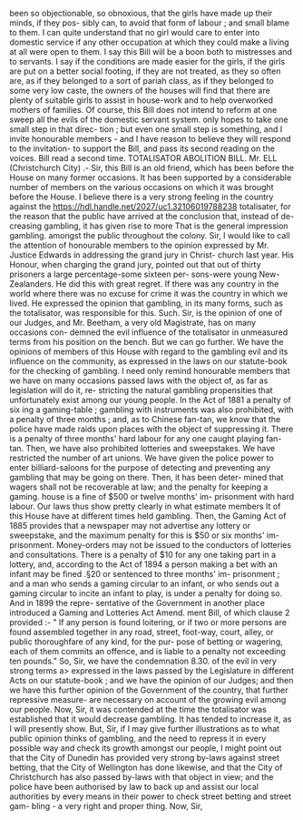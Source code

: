 been so objectionable, so obnoxious, that the girls have made up their minds, if they pos- sibly can, to avoid that form of labour ; and small blame to them. I can quite understand that no girl would care to enter into domestic service if any other occupation at which they could make a living at all were open to them. I say this Bill will be a boon both to mistresses and to servants. I say if the conditions are made easier for the girls, if the girls are put on a better social footing, if they are not treated, as they so often are, as if they belonged to a sort of pariah class, as if they belonged to some very low caste, the owners of the houses will find that there are plenty of suitable girls to assist in house-work and to help overworked mothers of families. Of course, this Bill does not intend to reform at one sweep all the evils of the domestic servant system. only hopes to take one small step in that direc- tion ; but even one small step is something, and I invite honourable members - and I have reason to believe they will respond to the invitation- to support the Bill, and pass its second reading on the voices. Bill read a second time. TOTALISATOR ABOLITION BILL. Mr. ELL (Christchurch City) .- Sir, this Bill is an old friend, which has been before the House on many former occasions. It has been supported by a considerable number of members on the various occasions on which it was brought before the House. I believe there is a very strong feeling in the country against the https://hdl.handle.net/2027/uc1.32106019788238 totalisater, for the reason that the public have arrived at the conclusion that, instead of de- creasing gambling, it has given rise to more That is the general impression gambling. amongst the public throughout the colony. Sir, I would like to call the attention of honourable members to the opinion expressed by Mr. Justice Edwards in addressing the grand jury in Christ- church last year. His Honour, when charging the grand jury, pointed out that out of thirty prisoners a large percentage-some sixteen per- sons-were young New-Zealanders. He did this with great regret. If there was any country in the world where there was no excuse for crime it was the country in which we lived. He expressed the opinion that gambling, in its many forms, such as the totalisator, was responsible for this. Such. Sir, is the opinion of one of our Judges, and Mr. Beetham, a very old Magistrate, has on many occasions con- demned the evil influence of the totalisator in unmeasured terms from his position on the bench. But we can go further. We have the opinions of members of this House with regard to the gambling evil and its influence on the community, as expressed in the laws on our statute-book for the checking of gambling. I need only remind honourable members that we have on many occasions passed laws with the object of, as far as legislation will do it, re- stricting the natural gambling propensities that unfortunately exist among our young people. In the Act of 1881 a penalty of six ing a gaming-table ; gambling with instruments was also prohibited, with a penalty of three months ; and, as to Chinese fan-tan, we know that the police have made raids upon places with the object of suppressing it. There is a penalty of three months' hard labour for any one caught playing fan-tan. Then, we have also prohibited lotteries and sweepstakes. We have restricted the number of art unions. We have given the police power to enter billiard-saloons for the purpose of detecting and preventing any gambling that may be going on there. Then, it has been deter- mined that wagers shall not be recoverable at law; and the penalty for keeping a gaming. house is a fine of $500 or twelve months' im- prisonment with hard labour. Our laws thus show pretty clearly in what estimate members It of this House have at different times held gambling. Then, the Gaming Act of 1885 provides that a newspaper may not advertise any lottery or sweepstake, and the maximum penalty for this is $50 or six months' im- prisonment. Money-orders may not be issued to the conductors of lotteries and consultations. There is a penalty of $10 for any one taking part in a lottery, and, according to the Act of 1894 a person making a bet with an infant may be fined .§20 or sentenced to three months' im- prisonment ; and a man who sends a gaming circular to an infant, or who sends out a gaming circular to incite an infant to play, is under a penalty for doing so. And in 1899 the repre- sentative of the Government in another place introduced a Gaming and Lotteries Act Amend. ment Bill, of which clause 2 provided :- " If any person is found loitering, or if two or more persons are found assembled together in any road, street, foot-way, court, alley, or public thoroughfare of any kind, for the pur- pose of betting or wagering, each of them commits an offence, and is liable to a penalty not exceeding ten pounds." So, Sir, we have the condemnation 8.30. of the evil in very strong terms a> expressed in the laws passed by the Legislature in different Acts on our statute-book ; and we have the opinion of our Judges; and then we have this further opinion of the Government of the country, that further repressive measure- are necessary on account of the growing evil among our people. Now, Sir, it was contended at the time the totalisator was established that it would decrease gambling. It has tended to increase it, as I will presently show. But, Sir, if I may give further illustrations as to what public opinion thinks of gambling, and the need to repress it in every possible way and check its growth amongst our people, I might point out that the City of Dunedin has provided very strong by-laws against street betting, that the City of Wellington has done likewise, and that the City of Christchurch has also passed by-laws with that object in view; and the police have been authorised by law to back up and assist our local authorities by every means in their power to check street betting and street gam- bling - a very right and proper thing. Now, Sir, 